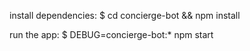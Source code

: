  install dependencies:
     $ cd concierge-bot && npm install

   run the app:
     $ DEBUG=concierge-bot:* npm start